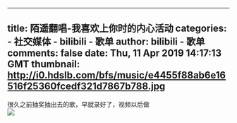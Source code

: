 
---
title: 陌遥翻唱-我喜欢上你时的内心活动
categories: 
    - 社交媒体
    - bilibili - 歌单
author: bilibili - 歌单
comments: false
date: Thu, 11 Apr 2019 14:17:13 GMT
thumbnail: http://i0.hdslb.com/bfs/music/e4455f88ab6e16516f25360fcedf321d7867b788.jpg
---

<div>   
很久之前抽奖抽出去的歌，早就录好了，视频以后做<br><img src="http://i0.hdslb.com/bfs/music/e4455f88ab6e16516f25360fcedf321d7867b788.jpg" referrerpolicy="no-referrer">  
</div>
            